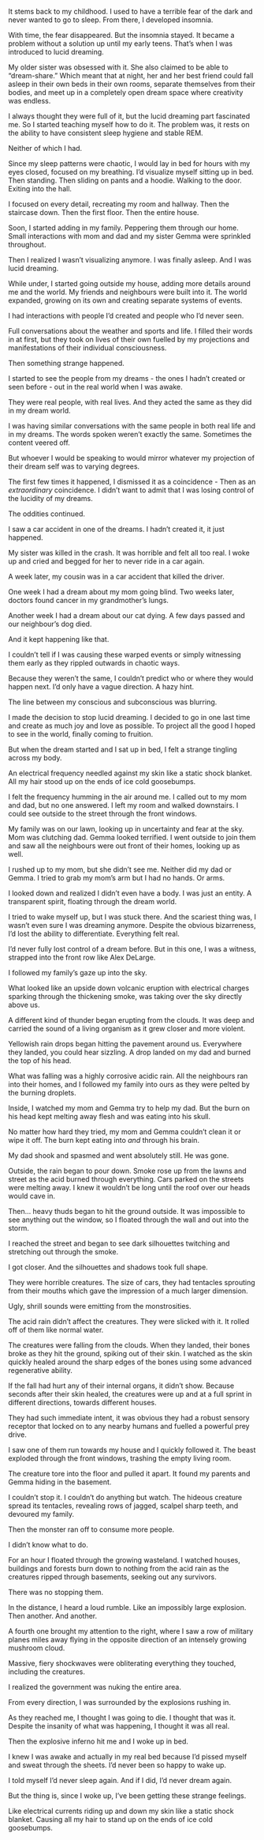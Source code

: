 It stems back to my childhood. I used to have a terrible fear of the dark and never wanted to go to sleep. From there, I developed insomnia. 

With time, the fear disappeared. But the insomnia stayed. It became a problem without a solution up until my early teens. That’s when I was introduced to lucid dreaming.  

My older sister was obsessed with it. She also claimed to be able to “dream-share.” Which meant that at night, her and her best friend could fall asleep in their own beds in their own rooms, separate themselves from their bodies, and meet up in a completely open dream space where creativity was endless. 

I always thought they were full of it, but the lucid dreaming part fascinated me. So I started teaching myself how to do it. The problem was, it rests on the ability to have consistent sleep hygiene and stable REM. 

Neither of which I had. 

Since my sleep patterns were chaotic, I would lay in bed for hours with my eyes closed, focused on my breathing. I’d visualize myself sitting up in bed. Then standing. Then sliding on pants and a hoodie. Walking to the door. Exiting into the hall. 

I focused on every detail, recreating my room and hallway. Then the staircase down. Then the first floor. Then the entire house. 

Soon, I started adding in my family. Peppering them through our home. Small interactions with mom and dad and my sister Gemma were sprinkled throughout. 

Then I realized I wasn’t visualizing anymore. I was finally asleep. And I was lucid dreaming. 

While under, I started going outside my house, adding more details around me and the world. My friends and neighbours were built into it. The world expanded, growing on its own and creating separate systems of events.

I had interactions with people I’d created and people who I’d never seen. 

Full conversations about the weather and sports and life. I filled their words in at first, but they took on lives of their own fuelled by my projections and manifestations of their individual consciousness. 

Then something strange happened. 

I started to see the people from my dreams - the ones I hadn’t created or seen before - out in the real world when I was awake.

They were real people, with real lives. And they acted the same as they did in my dream world. 

I was having similar conversations with the same people in both real life and in my dreams. The words spoken weren’t exactly the same. Sometimes the content veered off. 

But whoever I would be speaking to would mirror whatever my projection of their dream self was to varying degrees. 

The first few times it happened, I dismissed it as a coincidence - Then as an *extraordinary* coincidence. I didn’t want to admit that I was losing control of the lucidity of my dreams. 

The oddities continued. 

I saw a car accident in one of the dreams. I hadn’t created it, it just happened.

My sister was killed in the crash. It was horrible and felt all too real. I woke up and cried and begged for her to never ride in a car again. 

A week later, my cousin was in a car accident that killed the driver. 

One week I had a dream about my mom going blind. Two weeks later, doctors found cancer in my grandmother’s lungs. 

Another week I had a dream about our cat dying. A few days passed and our neighbour’s dog died. 

And it kept happening like that. 

I couldn’t tell if I was causing these warped events or simply witnessing them early as they rippled outwards in chaotic ways. 

Because they weren’t the same, I couldn’t predict who or where they would happen next. I’d only have a vague direction. A hazy hint.  

The line between my conscious and subconscious was blurring. 

I made the decision to stop lucid dreaming. I decided to go in one last time and create as much joy and love as possible. To project all the good I hoped to see in the world, finally coming to fruition. 

 But when the dream started and I sat up in bed, I felt a strange tingling across my body. 

An electrical frequency needled against my skin like a static shock blanket. All my hair stood up on the ends of ice cold goosebumps. 

I felt the frequency humming in the air around me. I called out to my mom and dad, but no one answered. I left my room and walked downstairs. I could see outside to the street through the front windows. 

My family was on our lawn, looking up in uncertainty and fear at the sky. Mom was clutching dad. Gemma looked terrified. I went outside to join them and saw all the neighbours were out front of their homes, looking up as well. 

I rushed up to my mom, but she didn’t see me. Neither did my dad or Gemma. I tried to grab my mom’s arm but I had no hands. Or arms. 

I looked down and realized I didn’t even have a body. I was just an entity. A transparent spirit, floating through the dream world. 

I tried to wake myself up, but I was stuck there. And the scariest thing was, I wasn’t even sure I was dreaming anymore. Despite the obvious bizarreness, I’d lost the ability to differentiate. Everything felt real. 

I’d never fully lost control of a dream before. But in this one, I was a witness, strapped into the front row like Alex DeLarge.

I followed my family’s gaze up into the sky. 

What looked like an upside down volcanic eruption with electrical charges sparking through the thickening smoke, was taking over the sky directly above us. 

A different kind of thunder began erupting from the clouds. It was deep and carried the sound of a living organism as it grew closer and more violent. 

Yellowish rain drops began hitting the pavement around us. Everywhere they landed, you could hear sizzling. A drop landed on my dad and burned the top of his head. 

What was falling was a highly corrosive acidic rain. All the neighbours ran into their homes, and I followed my family into ours as they were pelted by the burning droplets. 

Inside, I watched my mom and Gemma try to help my dad. But the burn on his head kept melting away flesh and was eating into his skull. 

No matter how hard they tried, my mom and Gemma couldn’t clean it or wipe it off. The burn kept eating into *and* through his brain. 

My dad shook and spasmed and went absolutely still. He was gone. 

Outside, the rain began to pour down. Smoke rose up from the lawns and street as the acid burned through everything. Cars parked on the streets were melting away. I knew it wouldn’t be long until the roof over our heads would cave in. 

Then… heavy thuds began to hit the ground outside. It was impossible to see anything out the window, so I floated through the wall and out into the storm.

I reached the street and began to see dark silhouettes twitching and stretching out through the smoke. 

I got closer. And the silhouettes and shadows took full shape. 

They were horrible creatures. The size of cars, they had tentacles sprouting from their mouths which gave the impression of a much larger dimension. 

Ugly, shrill sounds were emitting from the monstrosities. 

The acid rain didn’t affect the creatures. They were slicked with it. It rolled off of them like normal water. 

The creatures were falling from the clouds. When they landed, their bones broke as they hit the ground, spiking out of their skin. I watched as the skin quickly healed around the sharp edges of the bones using some advanced regenerative ability.

If the fall had hurt any of their internal organs, it didn’t show. Because seconds after their skin healed, the creatures were up and at a full sprint in different directions, towards different houses. 

They had such immediate intent, it was obvious they had a robust sensory receptor that locked on to any nearby humans and fuelled a powerful prey drive. 

I saw one of them run towards my house and I quickly followed it. The beast exploded through the front windows, trashing the empty living room. 

The creature tore into the floor and pulled it apart. It found my parents and Gemma hiding in the basement. 

I couldn’t stop it. I couldn’t do anything but watch. The hideous creature spread its tentacles, revealing rows of jagged, scalpel sharp teeth, and devoured my family. 

Then the monster ran off to consume more people. 

I didn’t know what to do. 

For an hour I floated through the growing wasteland. I watched houses, buildings and forests burn down to nothing from the acid rain as the creatures ripped through basements, seeking out any survivors. 

There was no stopping them. 

In the distance, I heard a loud rumble. Like an impossibly large explosion. Then another. And another. 

A fourth one brought my attention to the right, where I saw a row of military planes miles away flying in the opposite direction of an intensely growing mushroom cloud. 

Massive, fiery shockwaves were obliterating everything they touched, including the creatures. 

I realized the government was nuking the entire area. 

From every direction, I was surrounded by the explosions rushing in. 

As they reached me, I thought I was going to die. I thought that was it. Despite the insanity of what was happening, I thought it was all real. 

Then the explosive inferno hit me and I woke up in bed.

I knew I was awake and actually in my real bed because I’d pissed myself and sweat through the sheets. I’d never been so happy to wake up.

I told myself I’d never sleep again. And if I did, I’d never dream again. 

But the thing is, since I woke up, I’ve been getting these strange feelings. 

Like electrical currents riding up and down my skin like a static shock blanket. Causing all my hair to stand up on the ends of ice cold goosebumps.